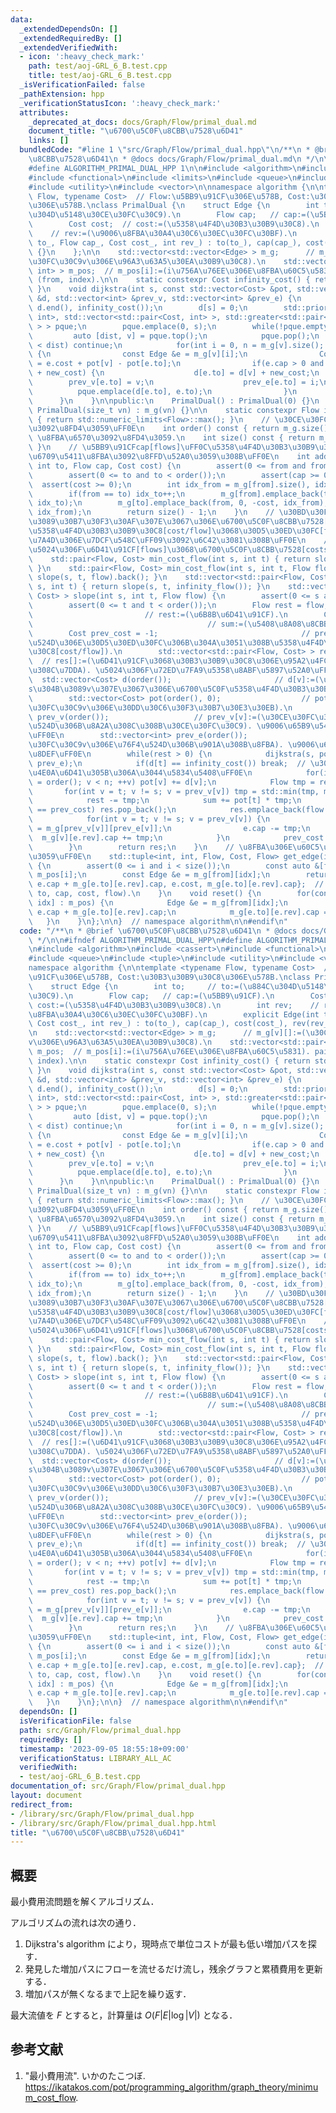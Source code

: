 ```yaml
---
data:
  _extendedDependsOn: []
  _extendedRequiredBy: []
  _extendedVerifiedWith:
  - icon: ':heavy_check_mark:'
    path: test/aoj-GRL_6_B.test.cpp
    title: test/aoj-GRL_6_B.test.cpp
  _isVerificationFailed: false
  _pathExtension: hpp
  _verificationStatusIcon: ':heavy_check_mark:'
  attributes:
    _deprecated_at_docs: docs/Graph/Flow/primal_dual.md
    document_title: "\u6700\u5C0F\u8CBB\u7528\u6D41"
    links: []
  bundledCode: "#line 1 \"src/Graph/Flow/primal_dual.hpp\"\n/**\n * @brief \u6700\u5C0F\
    \u8CBB\u7528\u6D41\n * @docs docs/Graph/Flow/primal_dual.md\n */\n\n#ifndef ALGORITHM_PRIMAL_DUAL_HPP\n\
    #define ALGORITHM_PRIMAL_DUAL_HPP 1\n\n#include <algorithm>\n#include <cassert>\n\
    #include <functional>\n#include <limits>\n#include <queue>\n#include <tuple>\n\
    #include <utility>\n#include <vector>\n\nnamespace algorithm {\n\ntemplate <typename\
    \ Flow, typename Cost>  // Flow:\u5BB9\u91CF\u306E\u578B, Cost:\u30B3\u30B9\u30C8\
    \u306E\u578B.\nclass PrimalDual {\n    struct Edge {\n        int to;     // to:=(\u884C\
    \u304D\u5148\u30CE\u30FC\u30C9).\n        Flow cap;   // cap:=(\u5BB9\u91CF).\n\
    \        Cost cost;  // cost:=(\u5358\u4F4D\u30B3\u30B9\u30C8).\n        int rev;\
    \    // rev:=(\u9006\u8FBA\u30A4\u30C6\u30EC\u30FC\u30BF).\n        explicit Edge(int\
    \ to_, Flow cap_, Cost cost_, int rev_) : to(to_), cap(cap_), cost(cost_), rev(rev_)\
    \ {}\n    };\n\n    std::vector<std::vector<Edge> > m_g;      // m_g[v][]:=(\u30CE\
    \u30FC\u30C9v\u306E\u96A3\u63A5\u30EA\u30B9\u30C8).\n    std::vector<std::pair<int,\
    \ int> > m_pos;  // m_pos[i]:=(i\u756A\u76EE\u306E\u8FBA\u60C5\u5831). pair of\
    \ (from, index).\n\n    static constexpr Cost infinity_cost() { return std::numeric_limits<Cost>::max();\
    \ }\n    void dijkstra(int s, const std::vector<Cost> &pot, std::vector<Cost>\
    \ &d, std::vector<int> &prev_v, std::vector<int> &prev_e) {\n        std::fill(d.begin(),\
    \ d.end(), infinity_cost());\n        d[s] = 0;\n        std::priority_queue<std::pair<Cost,\
    \ int>, std::vector<std::pair<Cost, int> >, std::greater<std::pair<Cost, int>\
    \ > > pque;\n        pque.emplace(0, s);\n        while(!pque.empty()) {\n   \
    \         auto [dist, v] = pque.top();\n            pque.pop();\n            if(d[v]\
    \ < dist) continue;\n            for(int i = 0, n = m_g[v].size(); i < n; ++i)\
    \ {\n                const Edge &e = m_g[v][i];\n                Cost new_cost\
    \ = e.cost + pot[v] - pot[e.to];\n                if(e.cap > 0 and d[e.to] > d[v]\
    \ + new_cost) {\n                    d[e.to] = d[v] + new_cost;\n            \
    \        prev_v[e.to] = v;\n                    prev_e[e.to] = i;\n          \
    \          pque.emplace(d[e.to], e.to);\n                }\n            }\n  \
    \      }\n    }\n\npublic:\n    PrimalDual() : PrimalDual(0) {}\n    explicit\
    \ PrimalDual(size_t vn) : m_g(vn) {}\n\n    static constexpr Flow infinity_flow()\
    \ { return std::numeric_limits<Flow>::max(); }\n    // \u30CE\u30FC\u30C9\u6570\
    \u3092\u8FD4\u3059\uFF0E\n    int order() const { return m_g.size(); }\n    //\
    \ \u8FBA\u6570\u3092\u8FD4\u3059.\n    int size() const { return m_pos.size();\
    \ }\n    // \u5BB9\u91CFcap[flows]\uFF0C\u5358\u4F4D\u30B3\u30B9\u30C8cost[cost/flow]\u306E\
    \u6709\u5411\u8FBA\u3092\u8FFD\u52A0\u3059\u308B\uFF0E\n    int add_edge(int from,\
    \ int to, Flow cap, Cost cost) {\n        assert(0 <= from and from < order());\n\
    \        assert(0 <= to and to < order());\n        assert(cap >= 0);\n      \
    \  assert(cost >= 0);\n        int idx_from = m_g[from].size(), idx_to = m_g[to].size();\n\
    \        if(from == to) idx_to++;\n        m_g[from].emplace_back(to, cap, cost,\
    \ idx_to);\n        m_g[to].emplace_back(from, 0, -cost, idx_from);\n        m_pos.emplace_back(from,\
    \ idx_from);\n        return size() - 1;\n    }\n    // \u30BD\u30FC\u30B9\u304B\
    \u3089\u30B7\u30F3\u30AF\u307E\u3067\u306E\u6700\u5C0F\u8CBB\u7528[costs]\uFF08\
    \u5358\u4F4D\u30B3\u30B9\u30C8[cost/flow]\u3068\u30D5\u30ED\u30FC[flows]\u306E\
    \u7A4D\u306E\u7DCF\u548C\uFF09\u3092\u6C42\u3081\u308B\uFF0E\n    // \u8FD4\u308A\
    \u5024\u306F\u6D41\u91CF[flows]\u3068\u6700\u5C0F\u8CBB\u7528[costs]\uFF0EO(F*|E|*log|V|).\n\
    \    std::pair<Flow, Cost> min_cost_flow(int s, int t) { return slope(s, t, infinity_flow()).back();\
    \ }\n    std::pair<Flow, Cost> min_cost_flow(int s, int t, Flow flow) { return\
    \ slope(s, t, flow).back(); }\n    std::vector<std::pair<Flow, Cost> > slope(int\
    \ s, int t) { return slope(s, t, infinity_flow()); }\n    std::vector<std::pair<Flow,\
    \ Cost> > slope(int s, int t, Flow flow) {\n        assert(0 <= s and s < order());\n\
    \        assert(0 <= t and t < order());\n        Flow rest = flow;          \
    \                         // rest:=(\u6B8B\u6D41\u91CF).\n        Cost sum = 0;\
    \                                       // sum:=(\u5408\u8A08\u8CBB\u7528).\n\
    \        Cost prev_cost = -1;                                // prev_cost:=(\u76F4\
    \u524D\u306E\u30D5\u30ED\u30FC\u306B\u304A\u3051\u308B\u5358\u4F4D\u30B3\u30B9\
    \u30C8[cost/flow]).\n        std::vector<std::pair<Flow, Cost> > res({{0, 0}});\
    \  // res[]:=(\u6D41\u91CF\u3068\u30B3\u30B9\u30C8\u306E\u95A2\u4FC2\u306E\u6298\
    \u308C\u7DDA). \u5024\u306F\u72ED\u7FA9\u5358\u8ABF\u5897\u52A0\uFF0E\n      \
    \  std::vector<Cost> d(order());                       // d[v]:=(\u30CE\u30FC\u30C8\
    s\u304B\u3089v\u307E\u3067\u306E\u6700\u5C0F\u5358\u4F4D\u30B3\u30B9\u30C8).\n\
    \        std::vector<Cost> pot(order(), 0);                  // pot[v]:=(\u30CE\
    \u30FC\u30C9v\u306E\u30DD\u30C6\u30F3\u30B7\u30E3\u30EB).\n        std::vector<int>\
    \ prev_v(order());                   // prev_v[v]:=(\u30CE\u30FC\u30C9v\u306E\u76F4\
    \u524D\u306B\u8A2A\u308C\u308B\u30CE\u30FC\u30C9). \u9006\u65B9\u5411\u7D4C\u8DEF\
    \uFF0E\n        std::vector<int> prev_e(order());                   // prev_e[v]:=(\u30CE\
    \u30FC\u30C9v\u306E\u76F4\u524D\u306B\u901A\u308B\u8FBA). \u9006\u65B9\u5411\u7D4C\
    \u8DEF\uFF0E\n        while(rest > 0) {\n            dijkstra(s, pot, d, prev_v,\
    \ prev_e);\n            if(d[t] == infinity_cost()) break;  // \u3053\u308C\u4EE5\
    \u4E0A\u6D41\u305B\u306A\u3044\u5834\u5408\uFF0E\n            for(int v = 0, n\
    \ = order(); v < n; ++v) pot[v] += d[v];\n            Flow tmp = rest;\n     \
    \       for(int v = t; v != s; v = prev_v[v]) tmp = std::min(tmp, m_g[prev_v[v]][prev_e[v]].cap);\n\
    \            rest -= tmp;\n            sum += pot[t] * tmp;\n            if(pot[t]\
    \ == prev_cost) res.pop_back();\n            res.emplace_back(flow - rest, sum);\n\
    \            for(int v = t; v != s; v = prev_v[v]) {\n                Edge &e\
    \ = m_g[prev_v[v]][prev_e[v]];\n                e.cap -= tmp;\n              \
    \  m_g[v][e.rev].cap += tmp;\n            }\n            prev_cost = pot[t];\n\
    \        }\n        return res;\n    }\n    // \u8FBA\u306E\u60C5\u5831\u3092\u8FD4\
    \u3059\uFF0E\n    std::tuple<int, int, Flow, Cost, Flow> get_edge(int i) const\
    \ {\n        assert(0 <= i and i < size());\n        const auto &[from, idx] =\
    \ m_pos[i];\n        const Edge &e = m_g[from][idx];\n        return {from, e.to,\
    \ e.cap + m_g[e.to][e.rev].cap, e.cost, m_g[e.to][e.rev].cap};  // tuple of (from,\
    \ to, cap, cost, flow).\n    }\n    void reset() {\n        for(const auto &[from,\
    \ idx] : m_pos) {\n            Edge &e = m_g[from][idx];\n            e.cap =\
    \ e.cap + m_g[e.to][e.rev].cap;\n            m_g[e.to][e.rev].cap = 0;\n     \
    \   }\n    }\n};\n\n}  // namespace algorithm\n\n#endif\n"
  code: "/**\n * @brief \u6700\u5C0F\u8CBB\u7528\u6D41\n * @docs docs/Graph/Flow/primal_dual.md\n\
    \ */\n\n#ifndef ALGORITHM_PRIMAL_DUAL_HPP\n#define ALGORITHM_PRIMAL_DUAL_HPP 1\n\
    \n#include <algorithm>\n#include <cassert>\n#include <functional>\n#include <limits>\n\
    #include <queue>\n#include <tuple>\n#include <utility>\n#include <vector>\n\n\
    namespace algorithm {\n\ntemplate <typename Flow, typename Cost>  // Flow:\u5BB9\
    \u91CF\u306E\u578B, Cost:\u30B3\u30B9\u30C8\u306E\u578B.\nclass PrimalDual {\n\
    \    struct Edge {\n        int to;     // to:=(\u884C\u304D\u5148\u30CE\u30FC\
    \u30C9).\n        Flow cap;   // cap:=(\u5BB9\u91CF).\n        Cost cost;  //\
    \ cost:=(\u5358\u4F4D\u30B3\u30B9\u30C8).\n        int rev;    // rev:=(\u9006\
    \u8FBA\u30A4\u30C6\u30EC\u30FC\u30BF).\n        explicit Edge(int to_, Flow cap_,\
    \ Cost cost_, int rev_) : to(to_), cap(cap_), cost(cost_), rev(rev_) {}\n    };\n\
    \n    std::vector<std::vector<Edge> > m_g;      // m_g[v][]:=(\u30CE\u30FC\u30C9\
    v\u306E\u96A3\u63A5\u30EA\u30B9\u30C8).\n    std::vector<std::pair<int, int> >\
    \ m_pos;  // m_pos[i]:=(i\u756A\u76EE\u306E\u8FBA\u60C5\u5831). pair of (from,\
    \ index).\n\n    static constexpr Cost infinity_cost() { return std::numeric_limits<Cost>::max();\
    \ }\n    void dijkstra(int s, const std::vector<Cost> &pot, std::vector<Cost>\
    \ &d, std::vector<int> &prev_v, std::vector<int> &prev_e) {\n        std::fill(d.begin(),\
    \ d.end(), infinity_cost());\n        d[s] = 0;\n        std::priority_queue<std::pair<Cost,\
    \ int>, std::vector<std::pair<Cost, int> >, std::greater<std::pair<Cost, int>\
    \ > > pque;\n        pque.emplace(0, s);\n        while(!pque.empty()) {\n   \
    \         auto [dist, v] = pque.top();\n            pque.pop();\n            if(d[v]\
    \ < dist) continue;\n            for(int i = 0, n = m_g[v].size(); i < n; ++i)\
    \ {\n                const Edge &e = m_g[v][i];\n                Cost new_cost\
    \ = e.cost + pot[v] - pot[e.to];\n                if(e.cap > 0 and d[e.to] > d[v]\
    \ + new_cost) {\n                    d[e.to] = d[v] + new_cost;\n            \
    \        prev_v[e.to] = v;\n                    prev_e[e.to] = i;\n          \
    \          pque.emplace(d[e.to], e.to);\n                }\n            }\n  \
    \      }\n    }\n\npublic:\n    PrimalDual() : PrimalDual(0) {}\n    explicit\
    \ PrimalDual(size_t vn) : m_g(vn) {}\n\n    static constexpr Flow infinity_flow()\
    \ { return std::numeric_limits<Flow>::max(); }\n    // \u30CE\u30FC\u30C9\u6570\
    \u3092\u8FD4\u3059\uFF0E\n    int order() const { return m_g.size(); }\n    //\
    \ \u8FBA\u6570\u3092\u8FD4\u3059.\n    int size() const { return m_pos.size();\
    \ }\n    // \u5BB9\u91CFcap[flows]\uFF0C\u5358\u4F4D\u30B3\u30B9\u30C8cost[cost/flow]\u306E\
    \u6709\u5411\u8FBA\u3092\u8FFD\u52A0\u3059\u308B\uFF0E\n    int add_edge(int from,\
    \ int to, Flow cap, Cost cost) {\n        assert(0 <= from and from < order());\n\
    \        assert(0 <= to and to < order());\n        assert(cap >= 0);\n      \
    \  assert(cost >= 0);\n        int idx_from = m_g[from].size(), idx_to = m_g[to].size();\n\
    \        if(from == to) idx_to++;\n        m_g[from].emplace_back(to, cap, cost,\
    \ idx_to);\n        m_g[to].emplace_back(from, 0, -cost, idx_from);\n        m_pos.emplace_back(from,\
    \ idx_from);\n        return size() - 1;\n    }\n    // \u30BD\u30FC\u30B9\u304B\
    \u3089\u30B7\u30F3\u30AF\u307E\u3067\u306E\u6700\u5C0F\u8CBB\u7528[costs]\uFF08\
    \u5358\u4F4D\u30B3\u30B9\u30C8[cost/flow]\u3068\u30D5\u30ED\u30FC[flows]\u306E\
    \u7A4D\u306E\u7DCF\u548C\uFF09\u3092\u6C42\u3081\u308B\uFF0E\n    // \u8FD4\u308A\
    \u5024\u306F\u6D41\u91CF[flows]\u3068\u6700\u5C0F\u8CBB\u7528[costs]\uFF0EO(F*|E|*log|V|).\n\
    \    std::pair<Flow, Cost> min_cost_flow(int s, int t) { return slope(s, t, infinity_flow()).back();\
    \ }\n    std::pair<Flow, Cost> min_cost_flow(int s, int t, Flow flow) { return\
    \ slope(s, t, flow).back(); }\n    std::vector<std::pair<Flow, Cost> > slope(int\
    \ s, int t) { return slope(s, t, infinity_flow()); }\n    std::vector<std::pair<Flow,\
    \ Cost> > slope(int s, int t, Flow flow) {\n        assert(0 <= s and s < order());\n\
    \        assert(0 <= t and t < order());\n        Flow rest = flow;          \
    \                         // rest:=(\u6B8B\u6D41\u91CF).\n        Cost sum = 0;\
    \                                       // sum:=(\u5408\u8A08\u8CBB\u7528).\n\
    \        Cost prev_cost = -1;                                // prev_cost:=(\u76F4\
    \u524D\u306E\u30D5\u30ED\u30FC\u306B\u304A\u3051\u308B\u5358\u4F4D\u30B3\u30B9\
    \u30C8[cost/flow]).\n        std::vector<std::pair<Flow, Cost> > res({{0, 0}});\
    \  // res[]:=(\u6D41\u91CF\u3068\u30B3\u30B9\u30C8\u306E\u95A2\u4FC2\u306E\u6298\
    \u308C\u7DDA). \u5024\u306F\u72ED\u7FA9\u5358\u8ABF\u5897\u52A0\uFF0E\n      \
    \  std::vector<Cost> d(order());                       // d[v]:=(\u30CE\u30FC\u30C8\
    s\u304B\u3089v\u307E\u3067\u306E\u6700\u5C0F\u5358\u4F4D\u30B3\u30B9\u30C8).\n\
    \        std::vector<Cost> pot(order(), 0);                  // pot[v]:=(\u30CE\
    \u30FC\u30C9v\u306E\u30DD\u30C6\u30F3\u30B7\u30E3\u30EB).\n        std::vector<int>\
    \ prev_v(order());                   // prev_v[v]:=(\u30CE\u30FC\u30C9v\u306E\u76F4\
    \u524D\u306B\u8A2A\u308C\u308B\u30CE\u30FC\u30C9). \u9006\u65B9\u5411\u7D4C\u8DEF\
    \uFF0E\n        std::vector<int> prev_e(order());                   // prev_e[v]:=(\u30CE\
    \u30FC\u30C9v\u306E\u76F4\u524D\u306B\u901A\u308B\u8FBA). \u9006\u65B9\u5411\u7D4C\
    \u8DEF\uFF0E\n        while(rest > 0) {\n            dijkstra(s, pot, d, prev_v,\
    \ prev_e);\n            if(d[t] == infinity_cost()) break;  // \u3053\u308C\u4EE5\
    \u4E0A\u6D41\u305B\u306A\u3044\u5834\u5408\uFF0E\n            for(int v = 0, n\
    \ = order(); v < n; ++v) pot[v] += d[v];\n            Flow tmp = rest;\n     \
    \       for(int v = t; v != s; v = prev_v[v]) tmp = std::min(tmp, m_g[prev_v[v]][prev_e[v]].cap);\n\
    \            rest -= tmp;\n            sum += pot[t] * tmp;\n            if(pot[t]\
    \ == prev_cost) res.pop_back();\n            res.emplace_back(flow - rest, sum);\n\
    \            for(int v = t; v != s; v = prev_v[v]) {\n                Edge &e\
    \ = m_g[prev_v[v]][prev_e[v]];\n                e.cap -= tmp;\n              \
    \  m_g[v][e.rev].cap += tmp;\n            }\n            prev_cost = pot[t];\n\
    \        }\n        return res;\n    }\n    // \u8FBA\u306E\u60C5\u5831\u3092\u8FD4\
    \u3059\uFF0E\n    std::tuple<int, int, Flow, Cost, Flow> get_edge(int i) const\
    \ {\n        assert(0 <= i and i < size());\n        const auto &[from, idx] =\
    \ m_pos[i];\n        const Edge &e = m_g[from][idx];\n        return {from, e.to,\
    \ e.cap + m_g[e.to][e.rev].cap, e.cost, m_g[e.to][e.rev].cap};  // tuple of (from,\
    \ to, cap, cost, flow).\n    }\n    void reset() {\n        for(const auto &[from,\
    \ idx] : m_pos) {\n            Edge &e = m_g[from][idx];\n            e.cap =\
    \ e.cap + m_g[e.to][e.rev].cap;\n            m_g[e.to][e.rev].cap = 0;\n     \
    \   }\n    }\n};\n\n}  // namespace algorithm\n\n#endif\n"
  dependsOn: []
  isVerificationFile: false
  path: src/Graph/Flow/primal_dual.hpp
  requiredBy: []
  timestamp: '2023-09-05 18:55:18+09:00'
  verificationStatus: LIBRARY_ALL_AC
  verifiedWith:
  - test/aoj-GRL_6_B.test.cpp
documentation_of: src/Graph/Flow/primal_dual.hpp
layout: document
redirect_from:
- /library/src/Graph/Flow/primal_dual.hpp
- /library/src/Graph/Flow/primal_dual.hpp.html
title: "\u6700\u5C0F\u8CBB\u7528\u6D41"
---
```

## 概要

最小費用流問題を解くアルゴリズム．

アルゴリズムの流れは次の通り．

1. Dijkstra's algorithm により，現時点で単位コストが最も低い増加パスを探す．
1. 発見した増加パスにフローを流せるだけ流し，残余グラフと累積費用を更新する．
1. 増加パスが無くなるまで上記を繰り返す．

最大流値を $F$ とすると，計算量は $O(F \lvert E \rvert \log \lvert V \rvert)$ となる．


## 参考文献

1. "最小費用流". いかのたこつぼ. <https://ikatakos.com/pot/programming_algorithm/graph_theory/minimum_cost_flow>.
